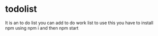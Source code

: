 # todolist
It is an to do list you can add to do work list
to use this you have to install npm
using npm i 
and then npm start
